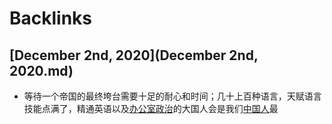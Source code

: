 
# Backlinks
## [December 2nd, 2020](December 2nd, 2020.md)
- 等待一个帝国的最终垮台需要十足的耐心和时间；几十上百种语言，天赋语言技能点满了，精通英语以及[办公室政治](办公室政治.md)的大国人会是我们[中国人](中国人.md)最

